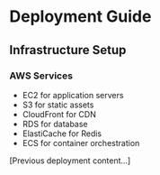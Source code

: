 # Deployment Guide

## Infrastructure Setup

### AWS Services
- EC2 for application servers
- S3 for static assets
- CloudFront for CDN
- RDS for database
- ElastiCache for Redis
- ECS for container orchestration

[Previous deployment content...]
